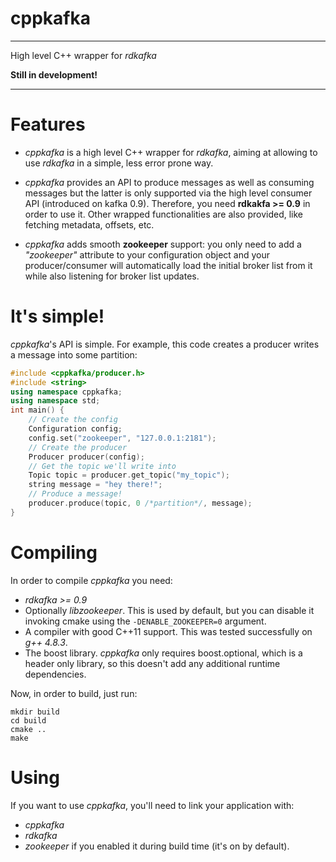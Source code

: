 # cppkafka
---
High level C++ wrapper for _rdkafka_

**Still in development!**

---

# Features

* _cppkafka_ is a high level C++ wrapper for _rdkafka_, aiming at allowing to use _rdkafka_ in a simple, less error prone way. 

* _cppkafka_ provides an API to produce messages as well as consuming messages but the latter is only supported via the high level consumer API (introduced on kafka 0.9). Therefore, you need **rdkakfa >= 0.9** in order to use it. Other wrapped functionalities are also provided, like fetching metadata, offsets, etc.

* _cppkafka_ adds smooth **zookeeper** support: you only need to add a _"zookeeper"_ attribute to your configuration object and your producer/consumer will automatically load the initial broker list from it while also listening for broker list updates. 

# It's simple!

_cppkafka_'s API is simple. For example, this code creates a producer writes a message into some partition:

```c++
#include <cppkafka/producer.h>
#include <string>
using namespace cppkafka;
using namespace std;
int main() {
    // Create the config
    Configuration config;
    config.set("zookeeper", "127.0.0.1:2181");
    // Create the producer
    Producer producer(config);
    // Get the topic we'll write into
    Topic topic = producer.get_topic("my_topic");
    string message = "hey there!";
    // Produce a message!
    producer.produce(topic, 0 /*partition*/, message);
}
```

# Compiling

In order to compile _cppkafka_ you need:

* _rdkafka >= 0.9_
* Optionally _libzookeeper_. This is used by default, but you can disable it invoking cmake
using the `-DENABLE_ZOOKEEPER=0` argument.
* A compiler with good C++11 support. This was tested successfully on _g++ 4.8.3_. 
* The boost library. _cppkafka_ only requires boost.optional, which is a header only library,
so this doesn't add any additional runtime dependencies.

Now, in order to build, just run:

```Shell
mkdir build
cd build
cmake ..
make
```

# Using

If you want to use _cppkafka_, you'll need to link your application with:

* _cppkafka_
* _rdkafka_
* _zookeeper_ if you enabled it during build time (it's on by default).

